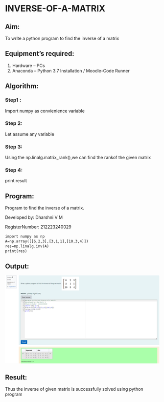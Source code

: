 # INVERSE-OF-A-MATRIX
## Aim:
To write a python program to find the inverse of a matrix
## Equipment’s required:
1. 	Hardware – PCs
2. 	Anaconda – Python 3.7 Installation / Moodle-Code Runner
## Algorithm:

### Step1 :
 Import numpy as convienience variable

### Step 2:
 Let assume any variable

### Step 3:
 Using the np.linalg.matrix_rank(),we can find the rankof the given matrix

### Step 4: 
print result

## Program:
Program to find the inverse of a matrix.

Developed by: Dharshni V M

RegisterNumber: 212223240029

```
import numpy as np
A=np.array([[6,2,3],[3,1,1],[10,3,4]])
res=np.linalg.inv(A)
print(res)
```

## Output:

![Output](Output.png)

## Result:
Thus the inverse of given matrix is successfully solved using python program

